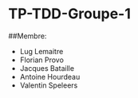 # TP-TDD-Groupe-1

##Membre:
* Lug Lemaitre
* Florian Provo
* Jacques Bataille
* Antoine Hourdeau
* Valentin Speleers

